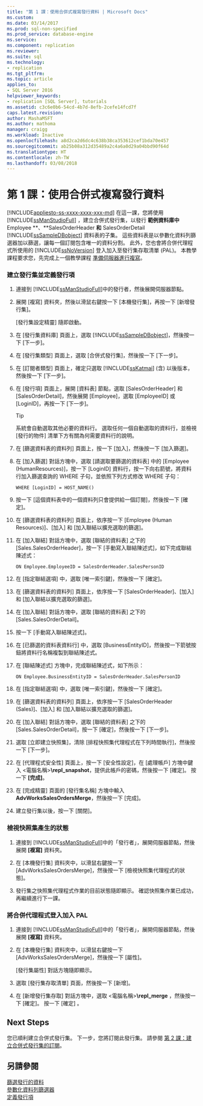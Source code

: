 ```yaml
---
title: "第 1 課：使用合併式複寫發行資料 | Microsoft Docs"
ms.custom: 
ms.date: 03/14/2017
ms.prod: sql-non-specified
ms.prod_service: database-engine
ms.service: 
ms.component: replication
ms.reviewer: 
ms.suite: sql
ms.technology:
- replication
ms.tgt_pltfrm: 
ms.topic: article
applies_to:
- SQL Server 2016
helpviewer_keywords:
- replication [SQL Server], tutorials
ms.assetid: c3c6e0b6-54cd-4b7d-8efb-2cefe14fcd7f
caps.latest.revision: 
author: MashaMSFT
ms.author: mathoma
manager: craigg
ms.workload: Inactive
ms.openlocfilehash: a8d2ca2d6dc4c638b38ca353612cef1bda70e457
ms.sourcegitcommit: ab25b08a312d35489a2c4a6a0d29a04bbd90f64d
ms.translationtype: HT
ms.contentlocale: zh-TW
ms.lasthandoff: 03/08/2018
---
```

# <a name="lesson-1-publishing-data-using-merge-replication"></a>第 1 課：使用合併式複寫發行資料
[!INCLUDE[appliesto-ss-xxxx-xxxx-xxx-md](../../includes/appliesto-ss-xxxx-xxxx-xxx-md.md)]
在這一課，您將使用 [!INCLUDE[ssManStudioFull](../../includes/ssmanstudiofull-md.md)] ，建立合併式發行集，以發行 **範例資料庫中**Employee **、**SalesOrderHeader **和** SalesOrderDetail [!INCLUDE[ssSampleDBobject](../../includes/sssampledbobject-md.md)] 資料表的子集。 這些資料表是以參數化資料列篩選器加以篩選，讓每一個訂閱包含唯一的資料分割。 此外，您也會將合併代理程式所使用的 [!INCLUDE[ssNoVersion](../../includes/ssnoversion-md.md)] 登入加入至發行集存取清單 (PAL)。 本教學課程要求您，先完成上一個教學課程 [準備伺服器進行複寫](../../relational-databases/replication/tutorial-preparing-the-server-for-replication.md)。  
  
### <a name="to-create-a-publication-and-define-articles"></a>建立發行集並定義發行項  
  
1.  連接到 [!INCLUDE[ssManStudioFull](../../includes/ssmanstudiofull-md.md)]中的發行者，然後展開伺服器節點。  
  
2.  展開 [複寫] 資料夾，然後以滑鼠右鍵按一下 [本機發行集]，再按一下 [新增發行集]。  
  
    [發行集設定精靈] 隨即啟動。  
  
3.  在 [發行集資料庫] 頁面上，選取 [!INCLUDE[ssSampleDBobject](../../includes/sssampledbobject-md.md)]，然後按一下 [下一步]。  
  
4.  在 [發行集類型] 頁面上，選取 [合併式發行集]，然後按一下 [下一步]。  
  
5.  在 [訂閱者類型] 頁面上，確定只選取 [!INCLUDE[ssKatmai](../../includes/sskatmai-md.md)] (含) 以後版本，然後按一下 [下一步]。  
  
6.  在 [發行項] 頁面上，展開 [資料表] 節點，選取 [SalesOrderHeader] 和 [SalesOrderDetail]，然後展開 [Employee]，選取 [EmployeeID] 或 [LoginID]，再按一下 [下一步]。  
  
    > [!TIP]  
    > 系統會自動選取其他必要的資料行。 選取任何一個自動選取的資料行，並檢視 [發行的物件] 清單下方有關為何需要資料行的說明。  
  
7.  在 [篩選資料表的資料列] 頁面上，按一下 [加入]，然後按一下 [加入篩選]。  
  
8.  在 [加入篩選] 對話方塊中，選取 [請選取要篩選的資料表] 中的 [Employee (HumanResources)]，按一下 [LoginID] 資料行，按一下向右箭號，將資料行加入篩選查詢的 WHERE 子句，並依照下列方式修改 WHERE 子句：  
  
    ```  
    WHERE [LoginID] = HOST_NAME()  
    ```  
  
9. 按一下 [這個資料表中的一個資料列只會提供給一個訂閱]，然後按一下 [確定]。  
  
10. 在 [篩選資料表的資料列] 頁面上，依序按一下 [Employee (Human Resources)]、[加入] 和 [加入聯結以擴充選取的篩選]。  
  
11. 在 [加入聯結] 對話方塊中，選取 [聯結的資料表] 之下的 [Sales.SalesOrderHeader]，按一下 [手動寫入聯結陳述式]，如下完成聯結陳述式：  
  
    ```  
    ON Employee.EmployeeID = SalesOrderHeader.SalesPersonID  
    ```  
  
12. 在 [指定聯結選項] 中，選取 [唯一索引鍵]，然後按一下 [確定]。  
  
13. 在 [篩選資料表的資料列] 頁面上，依序按一下 [SalesOrderHeader]、[加入] 和 [加入聯結以擴充選取的篩選]。  
  
14. 在 [加入聯結] 對話方塊中，選取 [聯結的資料表] 之下的 [Sales.SalesOrderDetail]。  
  
15. 按一下 [手動寫入聯結陳述式]。  
  
16. 在 [已篩選的資料表資料行] 中，選取 [BusinessEntityID]，然後按一下箭號按鈕將資料行名稱複製到聯結陳述式。  
  
17. 在 [聯結陳述式] 方塊中，完成聯結陳述式，如下所示：  
  
    ```  
    ON Employee.BusinessEntityID = SalesOrderHeader.SalesPersonID  
    ```  
  
18. 在 [指定聯結選項] 中，選取 [唯一索引鍵]，然後按一下 [確定]。  
  
19. 在 [篩選資料表的資料列] 頁面上，依序按一下 [SalesOrderHeader (Sales)]、[加入] 和 [加入聯結以擴充選取的篩選]。  
  
20. 在 [加入聯結] 對話方塊中，選取 [聯結的資料表] 之下的 [Sales.SalesOrderDetail]，按一下 [確定]，然後按一下 [下一步]。  
  
21. 選取 [立即建立快照集]，清除 [排程快照集代理程式在下列時間執行]，然後按一下 [下一步]。  
  
22. 在 [代理程式安全性] 頁面上，按一下 [安全性設定]，在 [處理帳戶] 方塊中鍵入 \<電腦名稱>**\repl_snapshot**，提供此帳戶的密碼，然後按一下 [確定]。 按一下 **[完成]**。  
  
23. 在 [完成精靈] 頁面的 [發行集名稱] 方塊中輸入 **AdvWorksSalesOrdersMerge**，然後按一下 [完成]。  
  
24. 建立發行集以後，按一下 [關閉]。  
  
### <a name="to-view-the-status-of-snapshot-generation"></a>檢視快照集產生的狀態  
  
1.  連接到 [!INCLUDE[ssManStudioFull](../../includes/ssmanstudiofull-md.md)]中的「發行者」，展開伺服器節點，然後展開 **[複寫]** 資料夾。  
  
2.  在 [本機發行集] 資料夾中，以滑鼠右鍵按一下 [AdvWorksSalesOrdersMerge]，然後按一下 [檢視快照集代理程式的狀態]。  
  
3.  發行集之快照集代理程式作業的目前狀態隨即顯示。 確認快照集作業已成功，再繼續進行下一課。  
  
### <a name="to-add-the-merge-agent-login-to-the-pal"></a>將合併代理程式登入加入 PAL  
  
1.  連接到 [!INCLUDE[ssManStudioFull](../../includes/ssmanstudiofull-md.md)]中的「發行者」，展開伺服器節點，然後展開 **[複寫]** 資料夾。  
  
2.  在 [本機發行集] 資料夾中，以滑鼠右鍵按一下 [AdvWorksSalesOrdersMerge]，然後按一下 [屬性]。  
  
    [發行集屬性] 對話方塊隨即顯示。  
  
3.  選取 [發行集存取清單] 頁面，然後按一下 [新增]。  
  
4.  在 [新增發行集存取] 對話方塊中，選取 <電腦名稱>**\repl_merge** ，然後按一下 [確定]。 按一下 [確定] 。  
  
## <a name="next-steps"></a>Next Steps  
您已順利建立合併式發行集。 下一步，您將訂閱此發行集。 請參閱 [第 2 課：建立合併式發行集的訂閱](../../relational-databases/replication/lesson-2-creating-a-subscription-to-the-merge-publication.md)。  
  
## <a name="see-also"></a>另請參閱  
[篩選發行的資料](../../relational-databases/replication/publish/filter-published-data.md)  
[參數化資料列篩選器](../../relational-databases/replication/merge/parameterized-filters-parameterized-row-filters.md)  
[定義發行項](../../relational-databases/replication/publish/define-an-article.md)  
  
  
  
